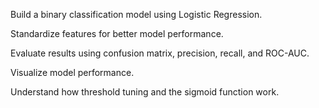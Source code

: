 Build a binary classification model using Logistic Regression.

Standardize features for better model performance.

Evaluate results using confusion matrix, precision, recall, and ROC-AUC.

Visualize model performance.

Understand how threshold tuning and the sigmoid function work.
